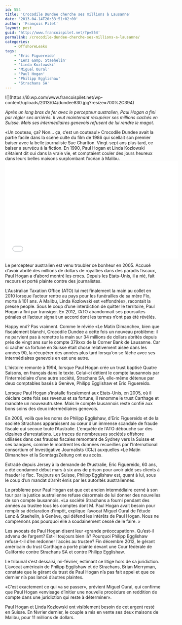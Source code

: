 ```yaml
---
id: 554
title: 'Crocodile Dundee cherche ses millions à Lausanne'
date: '2013-04-14T20:33:51+02:00'
author: 'François Pilet'
layout: post
guid: 'http://www.francoispilet.net/?p=554'
permalink: /crocodile-dundee-cherche-ses-millions-a-lausanne/
categories:
    - OffshoreLeaks
tags:
    - 'Eric Figuereido'
    - 'Lenz &amp; Staehelin'
    - 'Linda Kozlowski'
    - 'Miguel Oural'
    - 'Paul Hogan'
    - 'Philipp Egglishaw'
    - 'Strachans SA'
---
```


<div>![](https://i0.wp.com/www.francoispilet.net/wp-content/uploads/2013/04/dundee830.jpg?resize=700%2C394)

*Après un long bras de fer avec le percepteur australien, Paul Hogan a fini par régler ses arriérés. Il veut maintenant récupérer ses millions cachés en Suisse. Mais ses intermédiaires genevois refusent de lui rendre le magot.*

</div><div>«Un couteau, ça? Non… ça, c’est un couteau!» Crocodile Dundee avait la partie facile dans la scène culte du film de 1986 qui scellait son premier baiser avec la belle journaliste Sue Charlton. Vingt-sept ans plus tard, ce baiser a survécu à la fiction. En 1990, Paul Hogan et Linda Kozlowski s’étaient dit oui dans la vraie vie, et comptaient couler des jours heureux dans leurs belles maisons surplombant l’océan à Malibu.

<iframe allowfullscreen="" frameborder="0" height="315" loading="lazy" src="//www.youtube.com/embed/sLS3RGesIFQ" width="560"></iframe>

Le percepteur australien est venu troubler ce bonheur en 2005. Accusé d’avoir abrité des millions de dollars de royalties dans des paradis fiscaux, Paul Hogan a d’abord montré les crocs. Depuis les Etats-Unis, il a nié, fait recours et porté plainte contre des journalistes.

L’Australian Taxation Office (ATO) lui met finalement la main au collet en 2010 lorsque l’acteur rentre au pays pour les funérailles de sa mère Flo, morte à 101 ans. A Malibu, Linda Kozlowski est «effondrée», racontait la presse people. Sous le coup d’une interdiction de quitter le territoire, Paul Hogan a fini par transiger. En 2012, l’ATO abandonnait ses poursuites pénales et l’acteur signait un accord dont les termes n’ont pas été révélés.

Happy end? Pas vraiment. Comme le révèle «Le Matin Dimanche», bien que fiscalement blanchi, Crocodile Dundee a cette fois un nouveau problème: il ne parvient pas à remettre la main sur 34 millions de dollars abrités depuis près de vingt ans sur le compte 379xxx de la Corner Bank de Lausanne. Car si cacher sa fortune en Suisse était chose relativement aisée dans les années 90, la récupérer des années plus tard lorsqu’on se fâche avec ses intermédiaires genevois en est une autre.

L’histoire remonte à 1994, lorsque Paul Hogan crée un trust baptisé Quatre Saisons, en français dans le texte. Celui-ci détient le compte lausannois par l’intermédiaire d’une autre société, Strachans SA, elle-même détenue par deux comptables basés à Genève, Philipp Egglishaw et Eric Figuereido.

Lorsque Paul Hogan s’installe fiscalement aux Etats-Unis, en 2005, où il déclare cette fois ses revenus et sa fortune, il renomme le trust Carthage et mandate un nouveautrustee. Mais le compte lausannois reste confié aux bons soins des deux intermédiaires genevois.

En 2006, voilà que les noms de Philipp Egglishaw, d’Eric Figuereido et de la société Strachans apparaissent au cœur d’un immense scandale de fraude fiscale qui secoue toute l’Australie. L’enquête de l’ATO débouche sur des dizaines d’arrestations. Les traces de nombreuses sociétés offshore utilisées dans ces fraudes fiscales remontent de Sydney vers la Suisse et ses banques, comme le montrent les données recueillies par l’International consortium of Investigative Journalists (ICIJ) auxquelles «Le Matin Dimanche» et la SonntagsZeitung ont eu accès.

Extradé depuis Jersey à la demande de l’Australie, Eric Figuereido, 60 ans, a été condamné début mars à six ans de prison pour avoir aidé ses clients à frauder le fisc. Toujours en Suisse, Philipp Egglishaw est, quant à lui, sous le coup d’un mandat d’arrêt émis par les autorités australiennes.

Le problème pour Paul Hogan est que cet ancien intermédiaire cerné à son tour par la justice australienne refuse désormais de lui donner des nouvelles de son compte lausannois. «La société Strachans a fourni pendant des années au trustee tous les comptes dont M. Paul Hogan avait besoin pour remplir sa déclaration d’impôt, explique l’avocat Miguel Oural de l’étude Lenz &amp; Staehelin, à Genève, qui défend les intérêts de Paul Hogan. Nous ne comprenons pas pourquoi elle a soudainement cessé de le faire. »

Les avocats de Paul Hogan disent leur «grande préoccupation». Qu’est-il advenu de l’argent? Est-il toujours bien là? Pourquoi Philipp Egglishaw refuse-t-il d’en redonner l’accès au trustee? Fin décembre 2012, le gérant américain du trust Carthage a porté plainte devant une Cour fédérale de Californie contre Strachans SA et contre Philipp Egglishaw.

Le tribunal s’est dessaisi, mi-février, estimant ce litige hors de sa juridiction. L’avocat américain de Philipp Egglishaw et de Strachans, Brian Merryman, constate que le gérant du trust de Paul Hogan n’a pas fait appel et que ce dernier n’a pas lancé d’autres plaintes.

«C’est exactement ce qui va se passer», prévient Miguel Oural, qui confirme que Paul Hogan «envisage d’initier une nouvelle procédure en reddition de compte dans une juridiction qui reste à déterminer».

Paul Hogan et Linda Kozlowski ont visiblement besoin de cet argent resté en Suisse. En février dernier, le couple a mis en vente ses deux maisons de Malibu, pour 11 millions de dollars.

</div>